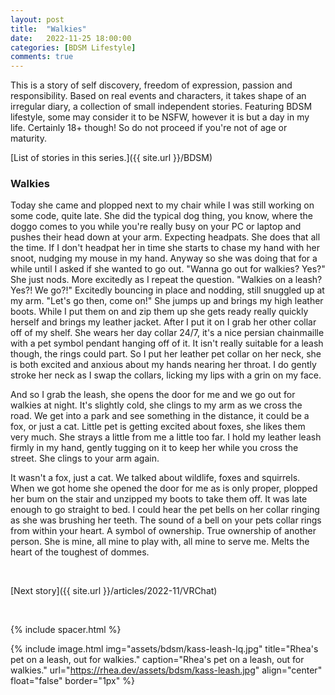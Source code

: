 ```yaml
---
layout: post
title:  "Walkies"
date:   2022-11-25 18:00:00
categories: [BDSM Lifestyle]
comments: true
---
```

This is a story of self discovery, freedom of expression, passion and responsibility. Based on real events and characters, it takes shape of an irregular diary, a collection of small independent stories. Featuring BDSM lifestyle, some may consider it to be NSFW, however it is but a day in my life. Certainly 18+ though! So do not proceed if you're not of age or maturity.

[List of stories in this series.]({{ site.url }}/BDSM)

<!--more-->


### Walkies

Today she came and plopped next to my chair while I was still working on some code, quite late. She did the typical dog thing, you know, where the doggo comes to you while you're really busy on your PC or laptop and pushes their head down at your arm. Expecting headpats. She does that all the time. If I don't headpat her in time she starts to chase my hand with her snoot, nudging my mouse in my hand. Anyway so she was doing that for a while until I asked if she wanted to go out. "Wanna go out for walkies? Yes?" She just nods. More excitedly as I repeat the question. "Walkies on a leash? Yes?! We go?!" Excitedly bouncing in place and nodding, still snuggled up at my arm. "Let's go then, come on!" She jumps up and brings my high leather boots. While I put them on and zip them up she gets ready really quickly herself and brings my leather jacket. After I put it on I grab her other collar off of my shelf. She wears her day collar 24/7, it's a nice persian chainmaille with a pet symbol pendant hanging off of it. It isn't really suitable for a leash though, the rings could part. So I put her leather pet collar on her neck, she is both excited and anxious about my hands nearing her throat. I do gently stroke her neck as I swap the collars, licking my lips with a grin on my face.

And so I grab the leash, she opens the door for me and we go out for walkies at night. It's slightly cold, she clings to my arm as we cross the road. We get into a park and see something in the distance, it could be a fox, or just a cat. Little pet is getting excited about foxes, she likes them very much. She strays a little from me a little too far. I hold my leather leash firmly in my hand, gently tugging on it to keep her while you cross the street. She clings to your arm again.

It wasn't a fox, just a cat. We talked about wildlife, foxes and squirrels. When we got home she opened the door for me as is only proper, plopped her bum on the stair and unzipped my boots to take them off. It was late enough to go straight to bed. I could hear the pet bells on her collar ringing as she was brushing her teeth. The sound of a bell on your pets collar rings from within your heart. A symbol of ownership. True ownership of another person. She is mine, all mine to play with, all mine to serve me. Melts the heart of the toughest of dommes.

&nbsp;

[Next story]({{ site.url }}/articles/2022-11/VRChat)

&nbsp;

{% include spacer.html %}

{% include image.html
  img="assets/bdsm/kass-leash-lq.jpg"
  title="Rhea's pet on a leash, out for walkies."
  caption="Rhea's pet on a leash, out for walkies."
  url="https://rhea.dev/assets/bdsm/kass-leash.jpg"
  align="center"
  float="false"
  border="1px"
%}

